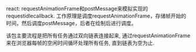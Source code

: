 react:
  requestAnimationFrame和postMessage来模拟实现的requestidlecallback. 工作原理是调度requestAnimationFrame，存储帧开始的时间，然后调度postMessage，后者在绘制后进行调度。

该包主要流程是把所有任务通过双向链表连接起来, 通过requestAnimationFrame来在浏览器每帧的空闲时间循环处理所有任务, 直到链表为空为止.